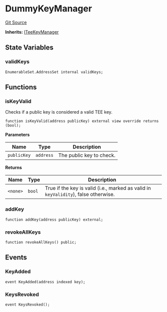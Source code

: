 # DummyKeyManager
[Git Source](https://github.com/SyndicateProtocol/syndicate-appchains/blob/e670fbd66628d486b7f0c62387b907c2a44879ed/src/testing-purposes/DummyKeyManager.sol)

**Inherits:**
[ITeeKeyManager](/src/withdrawal/ITeeKeyManager.sol/interface.ITeeKeyManager.md)


## State Variables
### validKeys

```solidity
EnumerableSet.AddressSet internal validKeys;
```


## Functions
### isKeyValid

Checks if a public key is considered a valid TEE key.


```solidity
function isKeyValid(address publicKey) external view override returns (bool);
```
**Parameters**

|Name|Type|Description|
|----|----|-----------|
|`publicKey`|`address`|The public key to check.|

**Returns**

|Name|Type|Description|
|----|----|-----------|
|`<none>`|`bool`|True if the key is valid (i.e., marked as valid in `keyValidity`), false otherwise.|


### addKey


```solidity
function addKey(address publicKey) external;
```

### revokeAllKeys


```solidity
function revokeAllKeys() public;
```

## Events
### KeyAdded

```solidity
event KeyAdded(address indexed key);
```

### KeysRevoked

```solidity
event KeysRevoked();
```

